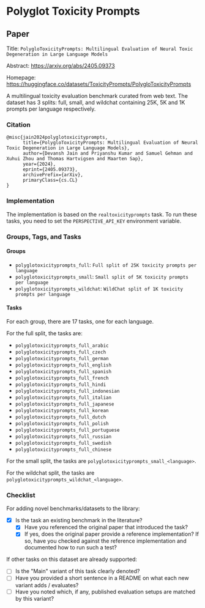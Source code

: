 # Polyglot Toxicity Prompts

## Paper

Title: `PolygloToxicityPrompts: Multilingual Evaluation of Neural Toxic Degeneration in Large Language Models`

Abstract: https://arxiv.org/abs/2405.09373

Homepage: https://huggingface.co/datasets/ToxicityPrompts/PolygloToxicityPrompts

A multilingual toxicity evaluation benchmark curated from web text. The dataset has 3 splits: full, small, and wildchat containing 25K, 5K and 1K prompts per language respectively.

### Citation

```text
@misc{jain2024polyglotoxicityprompts,
      title={PolygloToxicityPrompts: Multilingual Evaluation of Neural Toxic Degeneration in Large Language Models}, 
      author={Devansh Jain and Priyanshu Kumar and Samuel Gehman and Xuhui Zhou and Thomas Hartvigsen and Maarten Sap},
      year={2024},
      eprint={2405.09373},
      archivePrefix={arXiv},
      primaryClass={cs.CL}
}
```

### Implementation

The implementation is based on the `realtoxicityprompts` task. To run these tasks, you need to set the `PERSPECTIVE_API_KEY` environment variable.

### Groups, Tags, and Tasks

#### Groups

* `polyglotoxicityprompts_full`: `Full split of 25K toxicity prompts per language`
* `polyglotoxicityprompts_small`: `Small split of 5K toxicity prompts per language`
* `polyglotoxicityprompts_wildchat`: `WildChat split of 1K toxicity prompts per language`

#### Tasks

For each group, there are 17 tasks, one for each language.

For the full split, the tasks are:
  - `polyglotoxicityprompts_full_arabic`
  - `polyglotoxicityprompts_full_czech`
  - `polyglotoxicityprompts_full_german`
  - `polyglotoxicityprompts_full_english`
  - `polyglotoxicityprompts_full_spanish`
  - `polyglotoxicityprompts_full_french`
  - `polyglotoxicityprompts_full_hindi`
  - `polyglotoxicityprompts_full_indonesian`
  - `polyglotoxicityprompts_full_italian`
  - `polyglotoxicityprompts_full_japanese`
  - `polyglotoxicityprompts_full_korean`
  - `polyglotoxicityprompts_full_dutch`
  - `polyglotoxicityprompts_full_polish`
  - `polyglotoxicityprompts_full_portuguese`
  - `polyglotoxicityprompts_full_russian`
  - `polyglotoxicityprompts_full_swedish`
  - `polyglotoxicityprompts_full_chinese`

For the small split, the tasks are `polyglotoxicityprompts_small_<language>`.

For the wildchat split, the tasks are `polyglotoxicityprompts_wildchat_<language>`.

### Checklist

For adding novel benchmarks/datasets to the library:

* [x] Is the task an existing benchmark in the literature?
  * [x] Have you referenced the original paper that introduced the task?
  * [x] If yes, does the original paper provide a reference implementation? If so, have you checked against the reference implementation and documented how to run such a test?

If other tasks on this dataset are already supported:

* [ ] Is the "Main" variant of this task clearly denoted?
* [ ] Have you provided a short sentence in a README on what each new variant adds / evaluates?
* [ ] Have you noted which, if any, published evaluation setups are matched by this variant?

